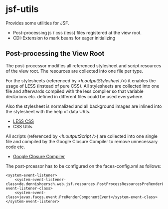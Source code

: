 jsf-utils
=========

Provides some utilities for JSF. 

+ Post-processing js / css (less) files registered at the view root.
+ CDI-Extension to mark beans for eager initializing

Post-processing the View Root
-----------------------------
The post-processor modifies all referenced stylesheet and script resources of the view root. The resources are collected into one file per type.

For the stylesheets (referenced by <em>&lt;h:outputStylesheet /></em>) it enables the usage of LESS (instead of pure CSS). All stylesheets are collected into one file and afterwards compiled with the less compiler so that variable declarions etc. defined in different files could be used everywhere.

Also the stylesheet is normalized and all background images are inlined into the stylesheet with the help of data URIs.

+ <a href="http://lesscss.org/">LESS CSS</a>
+ <a herf="https://github.com/dhs3000/css-utils">CSS Utils</a>

All scripts (referenced by <em>&lt;h:outputScript /></em>) are collected into one single file and compiled by the Google Closure Compiler to remove unnecessary code etc.

+ <a href="https://developers.google.com/closure/compiler/">Google Closure Compiler</a>

The post-prcessor has to be configured on the faces-config.xml as follows:

    <system-event-listener>
        <system-event-listener-class>de.dennishoersch.web.jsf.resources.PostProcessResourcesPreRenderListener</system-event-listener-class>
        <system-event-class>javax.faces.event.PreRenderComponentEvent</system-event-class>
    </system-event-listener>
